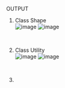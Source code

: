 OUTPUT<BR>
1. Class Shape<br>
![image](https://user-images.githubusercontent.com/105124943/219963301-df4c08ac-b933-4cf0-98dc-94407c38c5fe.png)
![image](https://user-images.githubusercontent.com/105124943/219963232-69e4e451-80a5-42f9-8a8f-985e11388b02.png)
<br>

2. Class Utility<br>
![image](https://user-images.githubusercontent.com/105124943/219963943-da28736d-6ecd-45d3-b72a-0aa6b092a6c1.png)
![image](https://user-images.githubusercontent.com/105124943/219963918-725518b3-54f8-4d7b-a62f-780686944504.png)
<br>

3. 
